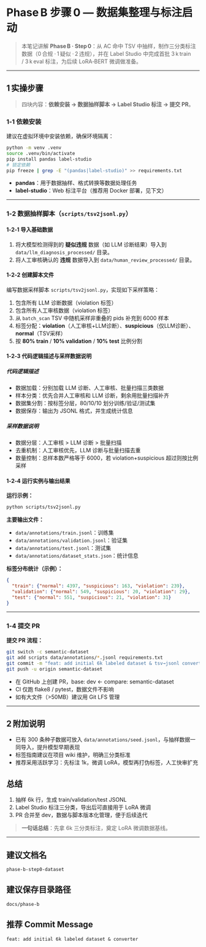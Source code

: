 # Phase B 步骤 0 — 数据集整理与标注启动

> 本笔记讲解 **Phase B · Step 0**：从 AC 命中 TSV 中抽样，制作三分类标注数据（0 合规 · 1 疑似 · 2 违规），并在 Label Studio 中完成首批 3 k train / 3 k eval 标注，为后续 LoRA‑BERT 微调做准备。

---

## 1 实操步骤

> 四块内容：**依赖安装 → 数据抽样脚本 → Label Studio 标注 → 提交 PR**。

### 1‑1 依赖安装

建议在虚拟环境中安装依赖，确保环境隔离：

```bash
python -m venv .venv
source .venv/bin/activate
pip install pandas label-studio
# 锁定依赖
pip freeze | grep -E "(pandas|label-studio)" >> requirements.txt
```

- **pandas**：用于数据抽样、格式转换等数据处理任务
- **label-studio**：Web 标注平台（推荐用 Docker 部署，见下文）

---

### 1‑2 数据抽样脚本（`scripts/tsv2jsonl.py`）

#### 1‑2‑1 导入基础数据

1. 将大模型检测得到的 **疑似违规** 数据（如 LLM 诊断结果）导入到 `data/llm_diagnosis_processed/` 目录。
2. 将人工审核确认的 **违规** 数据导入到 `data/human_review_processed/` 目录。

#### 1‑2‑2 创建脚本文件

编写数据采样脚本 `scripts/tsv2jsonl.py`，实现如下采样策略：

1. 包含所有 LLM 诊断数据（violation 标签）
2. 包含所有人工审核数据（violation 标签）
3. 从 `batch_scan` TSV 中随机采样非重叠的 pids 补充到 6000 样本
4. 标签分配：**violation**（人工审核+LLM诊断）、**suspicious**（仅LLM诊断）、**normal**（TSV采样）
5. 按 **80% train** / **10% validation** / **10% test** 比例分割

#### 1‑2‑3 代码逻辑描述与采样数据说明

##### 代码逻辑描述

- 数据加载：分别加载 LLM 诊断、人工审核、批量扫描三类数据
- 样本分类：优先合并人工审核和 LLM 诊断，剩余用批量扫描补齐
- 数据集分割：按标签分层，80/10/10 划分训练/验证/测试集
- 数据保存：输出为 JSONL 格式，并生成统计信息

##### 采样数据说明

- 数据分层：人工审核 > LLM 诊断 > 批量扫描
- 去重机制：人工审核优先，LLM 诊断与批量扫描去重
- 数量控制：总样本数严格等于 6000，若 violation+suspicious 超过则按比例采样

#### 1‑2‑4 运行实例与输出结果

**运行示例：**

```bash
python scripts/tsv2jsonl.py
```

**主要输出文件：**

- `data/annotations/train.jsonl`：训练集
- `data/annotations/validation.jsonl`：验证集
- `data/annotations/test.jsonl`：测试集
- `data/annotations/dataset_stats.json`：统计信息

**标签分布统计（示例）：**

```json
{
  "train": {"normal": 4397, "suspicious": 163, "violation": 239},
  "validation": {"normal": 549, "suspicious": 20, "violation": 29},
  "test": {"normal": 551, "suspicious": 21, "violation": 31}
}
```

---

### 1‑4 提交 PR

**提交 PR 流程：**

```bash
git switch -c semantic-dataset
git add scripts data/annotations/*.jsonl requirements.txt
git commit -m "feat: add initial 6k labeled dataset & tsv→jsonl converter"
git push -u origin semantic-dataset
```

- 在 GitHub 上创建 PR，base: dev ← compare: semantic-dataset
- CI 仅跑 flake8 / pytest，数据文件不影响
- 如有大文件（>50MB）建议用 Git LFS 管理

---

## 2 附加说明

- 已有 300 条种子数据可放入 `data/annotations/seed.jsonl`，与抽样数据一同导入，提升模型早期表现
- 标签指南建议在项目 wiki 维护，明确三分类标准
- 推荐采用活跃学习：先标注 1k，微调 LoRA，模型再打伪标签，人工快审扩充

## 总结

1. 抽样 6k 行，生成 train/validation/test JSONL
2. Label Studio 标注三分类，导出后可直接用于 LoRA 微调
3. PR 合并至 dev，数据与脚本版本化管理，便于后续迭代

> **一句话总结**：先拿 6k 三分类标注，奠定 LoRA 微调数据基线。

---

## 建议文档名

`phase-b-step0-dataset`

## 建议保存目录路径

`docs/phase-b`

## 推荐 Commit Message

`feat: add initial 6k labeled dataset & converter`
